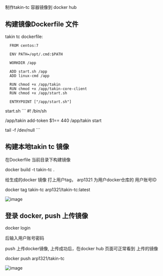 制作takin-tc 容器镜像到 docker hub

  ## 构建镜像Dockerfile 文件
takin tc dockerfile:

```
  FROM centos:7
  
  ENV PATH=/opt/.cmd:$PATH
  
  WORKDIR /app
  
  ADD start.sh /app
  ADD linux-cmd /app
  
  RUN chmod +x /app/takin
  RUN chmod +x /app/takin-core-client
  RUN chmod +x /app/start.sh
  
  ENTRYPOINT ["/app/start.sh"]
```

start.sh
    ```
#! /bin/sh

/app/takin add-token $1== 440
/app/takin start

tail -f /dev/null
    ```

## 构建本地takin tc 镜像
在Dockerfile 当前目录下构建镜像

docker build -t takin-tc .   

给生成的docker 镜像 打上用户tag， arp1321 为用户docker仓库的 用户账号ID

docker tag takin-tc arp1321/takin-tc:latest

![image](https://github.com/ARPmt/arp-takin/assets/127104785/37409c23-2ede-4e96-93a9-dd6ad71ebe5f)

## 登录 docker, push 上传镜像
docker login 

后输入用户账号密码

push 上传docker镜像, 上传成功后，在docker hub 页面可正常看到 上传的镜像

docker push arp1321/takin-tc

![image](https://github.com/ARPmt/arp-takin/assets/127104785/5b1b5123-9f8c-40ef-9cdb-54c8d184dcdd)

